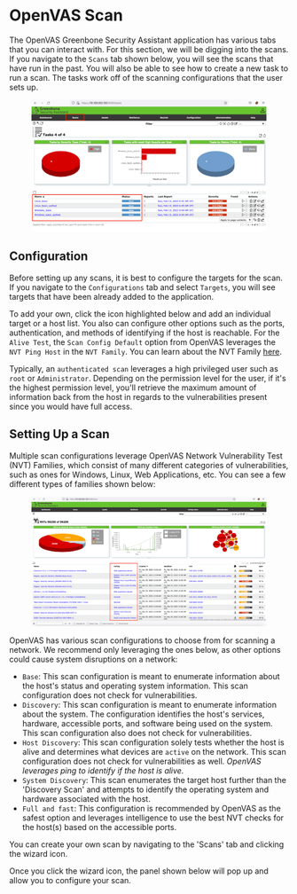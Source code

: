 # OpenVAS Scan

The OpenVAS Greenbone Security Assistant application has various tabs that you can interact with. For this section, we will be digging into the scans. If you navigate to the `Scans` tab shown below, you will see the scans that have run in the past. You will also be able to see how to create a new task to run a scan. The tasks work off of the scanning configurations that the user sets up.

<figure><img src="../../../../.gitbook/assets/image (2) (1) (1) (1) (1) (1) (1) (1) (1) (1) (1) (1) (1) (1) (1) (1) (1) (1) (1) (1) (1) (1) (1) (1) (1).png" alt=""><figcaption></figcaption></figure>

## Configuration

Before setting up any scans, it is best to configure the targets for the scan. If you navigate to the `Configurations` tab and select `Targets`, you will see targets that have been already added to the application.

To add your own, click the icon highlighted below and add an individual target or a host list. You also can configure other options such as the ports, authentication, and methods of identifying if the host is reachable. For the `Alive Test`, the `Scan Config Default` option from OpenVAS leverages the `NVT Ping Host` in the `NVT Family`. You can learn about the NVT Family [here](https://docs.greenbone.net/GSM-Manual/gos-22.04/en/scanning.html#creating-a-target).

Typically, an `authenticated scan` leverages a high privileged user such as `root` or `Administrator`. Depending on the permission level for the user, if it's the highest permission level, you'll retrieve the maximum amount of information back from the host in regards to the vulnerabilities present since you would have full access.

## Setting Up a Scan

Multiple scan configurations leverage OpenVAS Network Vulnerability Test (NVT) Families, which consist of many different categories of vulnerabilities, such as ones for Windows, Linux, Web Applications, etc. You can see a few different types of families shown below:

<figure><img src="../../../../.gitbook/assets/image (1) (1) (1) (1) (1) (1) (1) (1) (1) (1) (1) (1) (1) (1) (1) (1) (1) (1) (1) (1) (1) (1) (1) (1) (1) (1) (1) (1) (1) (1) (1) (1) (1) (1) (1) (1) (1) (1) (1) (1) (1) (1) (1).png" alt=""><figcaption></figcaption></figure>

OpenVAS has various scan configurations to choose from for scanning a network. We recommend only leveraging the ones below, as other options could cause system disruptions on a network:

* `Base`: This scan configuration is meant to enumerate information about the host's status and operating system information. This scan configuration does not check for vulnerabilities.
* `Discovery`: This scan configuration is meant to enumerate information about the system. The configuration identifies the host's services, hardware, accessible ports, and software being used on the system. This scan configuration also does not check for vulnerabilities.
* `Host Discovery`: This scan configuration solely tests whether the host is alive and determines what devices are `active` on the network. This scan configuration does not check for vulnerabilities as well. _OpenVAS leverages ping to identify if the host is alive._
* `System Discovery`: This scan enumerates the target host further than the 'Discovery Scan' and attempts to identify the operating system and hardware associated with the host.
* `Full and fast`: This configuration is recommended by OpenVAS as the safest option and leverages intelligence to use the best NVT checks for the host(s) based on the accessible ports.

You can create your own scan by navigating to the 'Scans' tab and clicking the wizard icon.

Once you click the wizard icon, the panel shown below will pop up and allow you to configure your scan.
